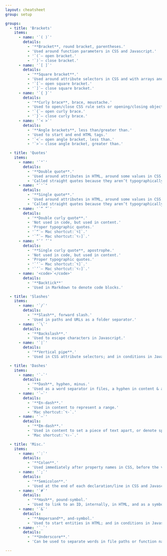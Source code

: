 ```yaml
---
layout: cheatsheet
group: setup

groups:
  - title: 'Brackets'
    items:
      - name: '`( )`'
        details:
          - '**Bracket**, round bracket, parentheses.'
          - 'Used around function parameters in CSS and Javascript.'
          - '`(`— open bracket.'
          - '`)`— close bracket.'
      - name: '`[ ]`'
        details:
          - '**Square bracket**.'
          - 'Used around attribute selectors in CSS and with arrays and objects in Javascript.'
          - '`[`— open square bracket.'
          - '`]`— close square bracket.'
      - name: '`{ }`'
        details:
          - '**Curly brace**, brace, moustache.'
          - 'Used to open/close CSS rule sets or opening/closing objects and functions in Javascript.'
          - '`{`— open curly brace.'
          - '`}`— close curly brace.'
      - name: '`< >`'
        details:
          - '**Angle brackets**, less than/greater than.'
          - 'Used to start and end HTML tags.'
          - '`<`— open angle bracket, less than.'
          - '`>`— close angle bracket, greater than.'

  - title: 'Quotes'
    items:
      - name: '`"`'
        details:
          - '**Double quote**.'
          - 'Used around attributes in HTML, around some values in CSS, and around strings in Javascript.'
          - 'Called straight quotes because they aren’t typographically correct.'
      - name: "`'`"
        details:
          - '**Single quote**.'
          - 'Used around attributes in HTML, around some values in CSS, and around strings in Javascript.'
          - 'Called straight quotes because they aren’t typographically correct.'
      - name: '`“ ”`'
        details:
          - '**Double curly quote**.'
          - 'Not used in code, but used in content.'
          - 'Proper typographic quotes.'
          - '`“`— Mac shortcut:`⌥[`.'
          - '`”`— Mac shortcut:`⌥⇧]`.'
      - name: "`‘ ’`"
        details:
          - '**Single curly quote**, apostrophe.'
          - 'Not used in code, but used in content.'
          - 'Proper typographic quotes.'
          - '`‘`— Mac shortcut:`⌥]`.'
          - '`’`— Mac shortcut:`⌥⇧]`.'
      - name: '<code>`</code>'
        details:
          - '**Backtick**'
          - 'Used in Markdown to denote code blocks.'

  - title: 'Slashes'
    items:
      - name: '`/`'
        details:
          - '**Slash**, forward slash.'
          - 'Used in paths and URLs as a folder separator.'
      - name: '`\`'
        details:
          - '**Backslash**.'
          - 'Used to escape characters in Javascript.'
      - name: '`|`'
        details:
          - '**Vertical pipe**.'
          - 'Used in CSS attribute selectors; and in conditions in Javascript, meaning “or”.'

  - title: 'Dashes'
    items:
      - name: '`-`'
        details:
          - '**Dash**, hyphen, minus.'
          - 'Used as a word separator in files, a hyphen in content & a minus in math.'
      - name: '`–`'
        details:
          - '**En-dash**.'
          - 'Used in content to represent a range.'
          - 'Mac shortcut:`⌥-`.'
      - name: '`—`'
        details:
          - '**Em-dash**.'
          - 'Used in content to set a piece of text apart, or denote speech that’s been cut off.'
          - 'Mac shortcut:`⌥⇧-`.'

  - title: 'Misc.'
    items:
      - name: '`:`'
        details:
          - '**Colon**.'
          - 'Used immediately after property names in CSS, before the value. Used in object declarations in Javascript.'
      - name: '`;`'
        details:
          - '**Semicolon**.'
          - 'Used at the end of each declaration/line in CSS and Javascript.'
      - name: '`#`'
        details:
          - '**Hash**, pound-symbol.'
          - 'Used to link to an ID, internally, in HTML, and as a symbol to denote an ID selector in CSS.'
      - name: '`&`'
        details:
          - '**Ampersand**, and-symbol.'
          - 'Used to start entities in HTML; and in conditions in Javascript, meaning “and”.'
      - name: '`_`'
        details:
          - '**Underscore**.'
          - 'Can be used to separate words in file paths or function names in Javascript.'

---
```

